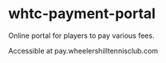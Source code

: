 # whtc-payment-portal
Online portal for players to pay various fees.

Accessible at pay.wheelershilltennisclub.com
